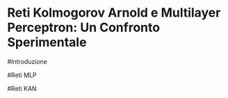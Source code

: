 # Reti Kolmogorov Arnold e Multilayer Perceptron: Un Confronto Sperimentale

#Introduzione

#Reti MLP

#Reti KAN
